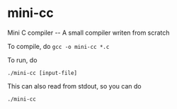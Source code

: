 # mini-cc
Mini C compiler -- A small compiler writen from scratch

To compile, do `gcc -o mini-cc *.c`

To run, do

`./mini-cc [input-file]`

This can also read from stdout, so you can do

`./mini-cc`
